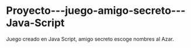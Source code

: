 # Proyecto---juego-amigo-secreto---Java-Script
Juego creado en Java Script, amigo secreto escoge nombres al Azar.
